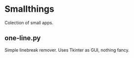 # Smallthings

Colection of small apps.

## one-line.py
Simple linebreak remover. Uses Tkinter as GUI, nothing fancy.
